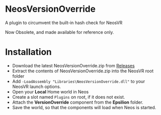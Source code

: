 # NeosVersionOverride
A plugin to circumvent the built-in hash check for NeosVR

Now Obsolete, and made available for reference only.


# Installation
* Download the latest NeosVersionOverride.zip from [Releases](https://github.com/Aerizeon/NeosVersionOverride/releases)
* Extract the contents of NeosVersionOverride.zip into the NeosVR root folder
* Add `-LoadAssembly "Libraries\NeosVersionOverride.dll"` to your NeosVR launch options.
* Open your **Local** Home world in Neos
* Create a slot named `Plugins` on root, if it does not exist.
* Attach the **VersionOverride** component from the **Epsilion** folder.
* Save the world, so that the components will load when Neos is started.
